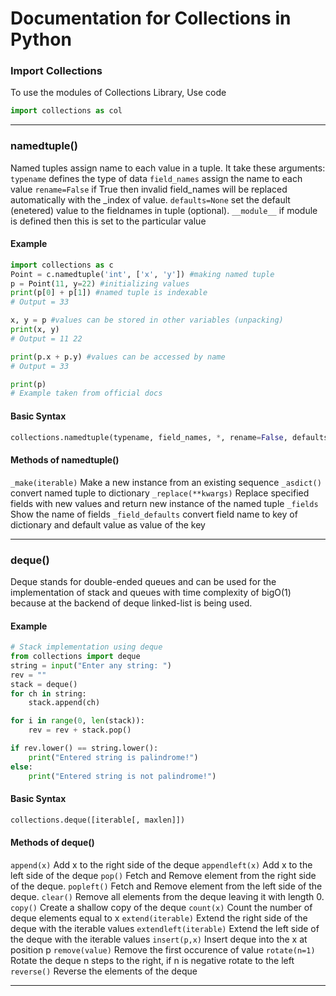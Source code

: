 # Documentation for Collections in Python

### Import Collections
To use the modules of Collections Library, Use code
```python
import collections as col
```

---

### namedtuple()
Named tuples assign name to each value in a tuple. It take these arguments:
`typename` defines the type of data
`field_names` assign the name to each value
`rename=False` if True then invalid field_names will be replaced automatically with the _index of value.
`defaults=None` set the default (enetered) value to the fieldnames in tuple (optional).
`__module__` if module is defined then this is set to the particular value

#### Example
```python
import collections as c
Point = c.namedtuple('int', ['x', 'y']) #making named tuple
p = Point(11, y=22) #initializing values
print(p[0] + p[1]) #named tuple is indexable
# Output = 33

x, y = p #values can be stored in other variables (unpacking)
print(x, y)
# Output = 11 22

print(p.x + p.y) #values can be accessed by name 
# Output = 33

print(p)
# Example taken from official docs
```

#### Basic Syntax
```python
collections.namedtuple(typename, field_names, *, rename=False, defaults=None, module=None)
```

#### Methods of namedtuple()
`_make(iterable)` Make a new instance from an existing sequence
`_asdict()` convert named tuple to dictionary
`_replace(**kwargs)` Replace specified fields with new values and return new instance of the named tuple
`_fields` Show the name of fields
`_field_defaults` convert field name to key of dictionary and default value as value of the key

---

### deque()
Deque stands for double-ended queues and can be used for the implementation of stack and queues with time complexity of bigO(1) because at the backend of deque linked-list is being used.

#### Example
```python
# Stack implementation using deque
from collections import deque
string = input("Enter any string: ")
rev = ""
stack = deque()
for ch in string:
    stack.append(ch)

for i in range(0, len(stack)):
    rev = rev + stack.pop()

if rev.lower() == string.lower():
    print("Entered string is palindrome!")
else:
    print("Entered string is not palindrome!")
```

#### Basic Syntax
```python
collections.deque([iterable[, maxlen]])
```

#### Methods of deque()
`append(x)` Add x to the right side of the deque
`appendleft(x)` Add x to the left side of the deque
`pop()` Fetch and Remove element from the right side of the deque.
`popleft()` Fetch and Remove element from the left side of the deque.
`clear()` Remove all elements from the deque leaving it with length 0.
`copy()` Create a shallow copy of the deque
`count(x)` Count the number of deque elements equal to x
`extend(iterable)` Extend the right side of the deque with the iterable values
`extendleft(iterable)` Extend the left side of the deque with the iterable values
`insert(p,x)` Insert deque into the x at position p
`remove(value)` Remove the first occurence of value
`rotate(n=1)` Rotate the deque n steps to the right, if n is negative rotate to the left
`reverse()` Reverse the elements of the deque

---

